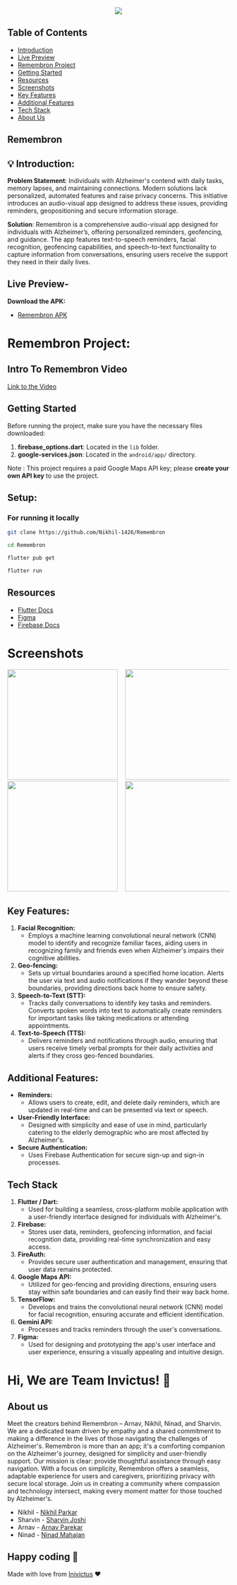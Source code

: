 <center>
<img src="https://readme-typing-svg.herokuapp.com?color=FFADD8E6&size=40&width=900&height=80&lines=Welcome+to+Remembron" />
</center>


## Table of Contents
- [Introduction](#-introduction)
- [Live Preview](#live-preview-)
- [Remembron Project](#intro-to-remembron-video)
- [Getting Started](#getting-started)
- [Resources](#resources)
- [Screenshots](#screenshots)
- [Key Features](#key-features)
- [Additional Features](#additional-features)
- [Tech Stack](#tech-stack)
- [About Us](#about-us)

## Remembron

## 💡 Introduction:

**Problem Statement**:  Individuals with Alzheimer's contend with daily tasks, memory lapses, and maintaining connections. Modern solutions lack personalized, automated features and raise privacy concerns. This initiative introduces an audio-visual app designed to address these issues, providing reminders, geopositioning and secure information storage.

**Solution**: Remembron is a comprehensive audio-visual app designed for individuals with Alzheimer’s, offering personalized reminders, geofencing, and guidance. The app features text-to-speech reminders, facial recognition, geofencing capabilities, and speech-to-text functionality to capture information from conversations, ensuring users receive the support they need in their daily lives.


## Live Preview-

**Download the APK:**

- [Remembron APK](https://mega.nz/file/lz8gSaiR#XACtghgstQIZl-s2Q9Y91iyFTSCbjtXEuXce8bA0W34)



# Remembron Project:

## Intro To Remembron Video

[Link to the Video](https://youtu.be/bUzlwzDEm48)



## Getting Started
Before running the project, make sure you have the necessary files downloaded:
1. **firebase_options.dart**: Located in the `lib` folder.
2. **google-services.json**: Located in the `android/app/` directory.

Note : This project requires a paid Google Maps API key; please **create your own API key** to use the project.


## Setup:

### For running it locally

```bash
git clone https://github.com/Nikhil-1426/Remembron
```
```bash
cd Remembron
```
```bash
flutter pub get
```
```bash
flutter run
```

## Resources

- [Flutter Docs](https://docs.flutter.dev/)
- [Figma](https://help.figma.com/hc/en-us)
- [Firebase Docs](https://firebase.google.com/docs)
  
# Screenshots
<pre>
<img src = "https://github.com/Nikhil-1426/Remembron/blob/main/assets/LoadingPage.jpg" width = "250">  <img src = "https://github.com/Nikhil-1426/Remembron/blob/main/assets/SignUpPage.jpg" width = "250">  <img src = "https://github.com/Nikhil-1426/Remembron/blob/main/assets/HomePage.jpg" width = "250">
<img src = "https://github.com/Nikhil-1426/Remembron/blob/main/assets/SettingsPage.jpg" width = "250">  <img src= "https://github.com/Nikhil-1426/Remembron/blob/main/assets/UserSetupPage.jpg" width = "250">  <img src = "https://github.com/Nikhil-1426/Remembron/blob/main/assets/GeoFencingPage.jpg" width = "250">
</pre>


## Key Features:
1. **Facial Recognition:**
   - Employs a machine learning convolutional neural network (CNN) model to identify and recognize familiar faces, aiding users in recognizing family and friends       even when Alzheimer's impairs their cognitive abilities.
2. **Geo-fencing:**
   - Sets up virtual boundaries around a specified home location. Alerts the user via text and audio notifications if they wander beyond these boundaries,             providing directions back home to ensure safety.
3. **Speech-to-Text (STT):**
   - Tracks daily conversations to identify key tasks and reminders. Converts spoken words into text to automatically create reminders for important tasks like         taking medications or attending appointments.
4. **Text-to-Speech (TTS):**
   - Delivers reminders and notifications through audio, ensuring that users receive timely verbal prompts for their daily activities and alerts if they cross
     geo-fenced boundaries.

## Additional Features:
- **Reminders:**
   - Allows users to create, edit, and delete daily reminders, which are updated in real-time and can be presented via text or speech.
- **User-Friendly Interface:**
   - Designed with simplicity and ease of use in mind, particularly catering to the elderly demographic who are most affected by Alzheimer's.
- **Secure Authentication:**
   - Uses Firebase Authentication for secure sign-up and sign-in processes.

## Tech Stack
1. **Flutter / Dart:**
   - Used for building a seamless, cross-platform mobile application with a user-friendly interface designed for individuals with Alzheimer's.
2. **Firebase:**
   - Stores user data, reminders, geofencing information, and facial recognition data, providing real-time synchronization and easy access.
3. **FireAuth:**
   - Provides secure user authentication and management, ensuring that user data remains protected.
4. **Google Maps API:**
   - Utilized for geo-fencing and providing directions, ensuring users stay within safe boundaries and can easily find their way back home.
5. **TensorFlow:**
   - Develops and trains the convolutional neural network (CNN) model for facial recognition, ensuring accurate and efficient identification.
6. **Gemini API:**
   - Processes and tracks reminders through the user's conversations.
7. **Figma:**
   - Used for designing and prototyping the app's user interface and user experience, ensuring a visually appealing and intuitive design.


# Hi, We are Team Invictus! 👋

## About us

Meet the creators behind Remembron – Arnav, Nikhil, Ninad, and Sharvin. We are a dedicated team driven by empathy and a shared commitment to making a difference in the lives of those navigating the challenges of Alzheimer's. Remembron is more than an app; it's a comforting companion on the Alzheimer's journey, designed for simplicity and user-friendly support. Our mission is clear: provide thoughtful assistance through easy navigation. With a focus on simplicity, Remembron offers a seamless, adaptable experience for users and caregivers, prioritizing privacy with secure local storage. Join us in creating a community where compassion and technology intersect, making every moment matter for those touched by Alzheimer's.

- Nikhil - [Nikhil Parkar](https://www.linkedin.com/in/nikhil-parkar-49b600274/)
- Sharvin - [Sharvin Joshi](https://www.linkedin.com/in/sharvin-joshi-33a57b290/)
- Arnav - [Arnav Parekar](https://linkedin.com/in/arnav-parekar-b55786287/)
- Ninad - [Ninad Mahajan](https://www.linkedin.com/in/ninad-mahajan-014a0b28b/)


## Happy coding 💯

Made with love from [Inivictus]() ❤️
